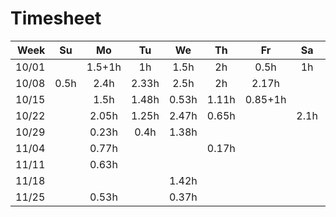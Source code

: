 # Timesheet



|  Week |  Su  |   Mo   |  Tu   |  We   |  Th   |   Fr    |  Sa  | Total |
| ----: | :--: | :----: | :---: | :---: | :---: | :-----: | :--: | :---: |
| 10/01 |      | 1.5+1h |  1h   | 1.5h  |  2h   |  0.5h   |  1h  | 19.25 |
| 10/08 | 0.5h |  2.4h  | 2.33h | 2.5h  |  2h   |  2.17h  |      | 29.73 |
| 10/15 |      |  1.5h  | 1.48h | 0.53h | 1.11h | 0.85+1h |      | 14.65 |
| 10/22 |      |  2.05h  | 1.25h | 2.47h | 0.65h |  | 2.1h | 21.27 |
| 10/29 |      |  0.23h  | 0.4h | 1.38h | |  |  | 5.02 |
| 11/04 |      |  0.77h  |      |       | 0.17h |  |  |  |
| 11/11 |      |  0.63h  |      |       | |  |  |  |
| 11/18 |      |   |      | 1.42h | |  |  |  |
| 11/25 |      |  0.53h |      | 0.37h | |  |  |  |



